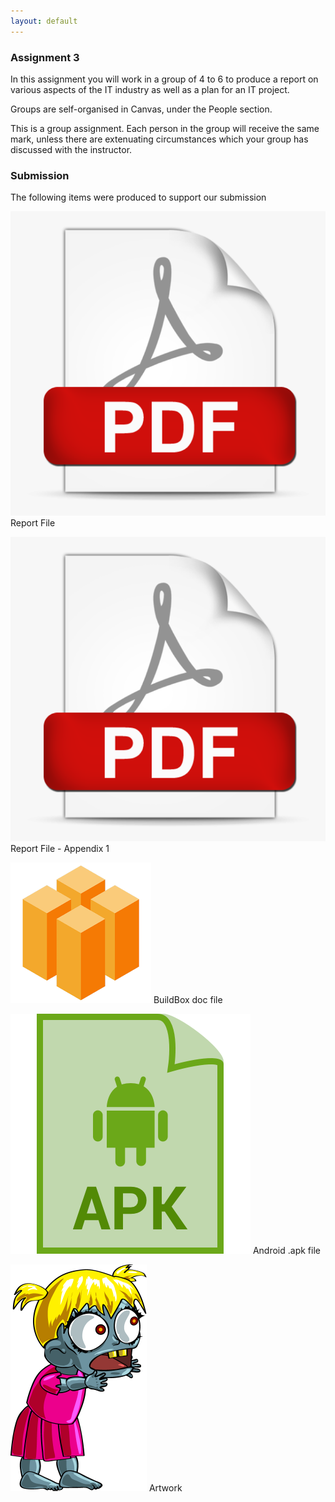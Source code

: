```yaml
---
layout: default
---
```


<h3 class="font-weight-bold pb-2 mb-4">Assignment 3</h3>

<p>In this assignment you will work in a group of 4 to 6 to produce a report on various aspects of the IT industry as well as a plan for an IT project.</p>

<p>Groups are self-organised in Canvas, under the People section.</p>

<p>This is a group assignment. Each person in the group will receive the same mark, unless there are extenuating circumstances which your group has discussed with the instructor.</p>

<h3 class="font-weight-bold pb-2 mb-4">Submission</h3>

The following items were produced to support our submission

<p><a href="Assignment_3.pdf" target="_blank"><img src="assets/icon-pdf.png" class="a3-icon"></a> Report File</p>

<p><a href="Assignment_3-Appendix_1.pdf" target="_blank"><img src="assets/icon-pdf.png" class="a3-icon"></a> Report File - Appendix 1</p>

<p><a href="assets/Miss-Zombie.bbdoc"><img src="assets/icon-bbdoc.png" class="a3-icon"></a> BuildBox doc file</p>

<p><a href="assets/MissZombieAndroid.apk"><img src="assets/icon-apk.png" class="a3-icon"></a> Android .apk file</p>

<p><a href="assets/icon-zombie.png" target="_blank"><img src="assets/icon-zombie.png" class="a3-icon"></a> Artwork</p>



